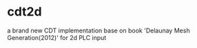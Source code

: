 # cdt2d
 a brand new CDT implementation base on book 'Delaunay Mesh Generation(2012)' for 2d PLC input
